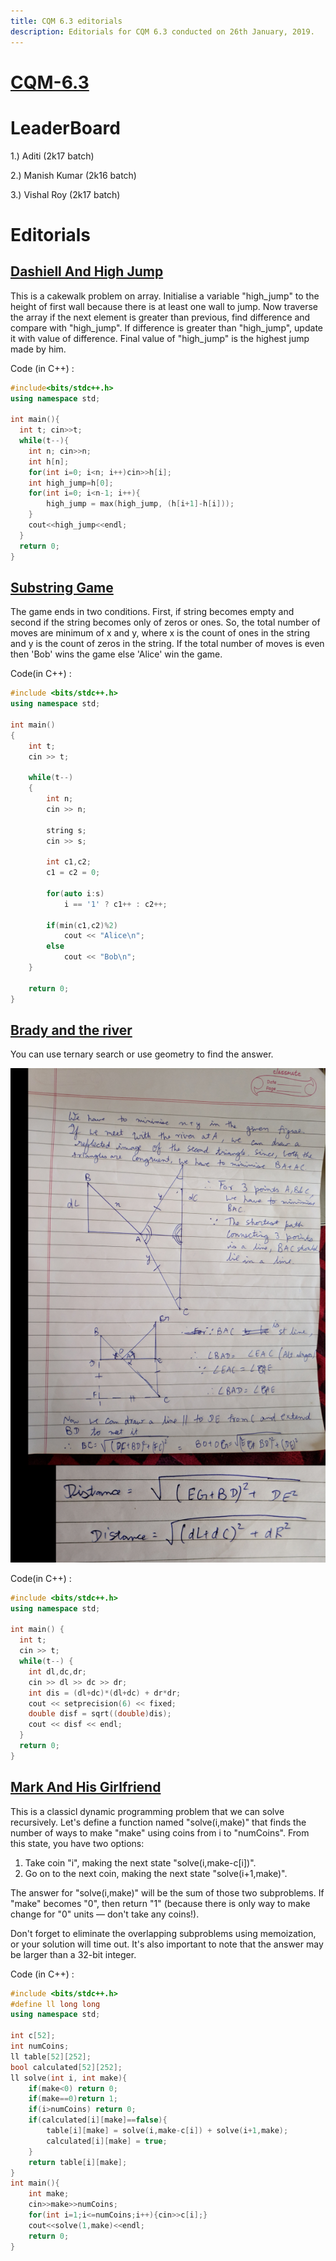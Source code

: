 ```yaml
---
title: CQM 6.3 editorials
description: Editorials for CQM 6.3 conducted on 26th January, 2019.
---
```


# [CQM-6.3](https://www.hackerrank.com/contests/cqm-6-3/)


# LeaderBoard

1.) Aditi (2k17 batch)

2.) Manish Kumar (2k16 batch)

3.) Vishal Roy (2k17 batch)

# Editorials

## [Dashiell And High Jump](https://www.hackerrank.com/contests/cqm-6-3/challenges/dashiell-and-high-jump)

This is a cakewalk problem on array. Initialise a variable "high_jump" to the height of first wall because there is at least one wall to jump. Now traverse the array if the next element is greater than previous, find difference and compare with "high_jump". If difference is greater than "high_jump", update it with value of difference. Final value of "high_jump" is the highest jump made by him.


Code (in C++) :
```cpp
#include<bits/stdc++.h>
using namespace std;

int main(){
  int t; cin>>t;
  while(t--){
    int n; cin>>n;
    int h[n];
    for(int i=0; i<n; i++)cin>>h[i];
    int high_jump=h[0];
    for(int i=0; i<n-1; i++){
        high_jump = max(high_jump, (h[i+1]-h[i]));
    }
    cout<<high_jump<<endl;
  }
  return 0;
}

```
## [Substring Game](https://www.hackerrank.com/contests/cqm-6-3/challenges/substring-game-2)
The game ends in two conditions. First, if string becomes empty and second if the string becomes only of zeros or ones. So, the total number of moves are minimum of x and y, where x is the count of ones in the string and y is the count of zeros in the string. If the total number of moves is even then 'Bob' wins the game else 'Alice' win the game.

Code(in C++) :
``` cpp
#include <bits/stdc++.h>
using namespace std;

int main()
{
    int t;
    cin >> t;

    while(t--)
    {
        int n;
        cin >> n;

        string s;
        cin >> s;

        int c1,c2;
        c1 = c2 = 0;

        for(auto i:s)
            i == '1' ? c1++ : c2++;

        if(min(c1,c2)%2)
            cout << "Alice\n";
        else
            cout << "Bob\n";
    }
    
    return 0;
}
```
## [Brady and the river](https://www.hackerrank.com/contests/cqm-6-3/challenges/brady-and-the-river)

You can use ternary search or use geometry to find the answer.

![Geometry solution](editorial.png)

Code(in C++) :
``` cpp
#include <bits/stdc++.h>
using namespace std;

int main() {
  int t;
  cin >> t;
  while(t--) {
    int dl,dc,dr;
    cin >> dl >> dc >> dr;
    int dis = (dl+dc)*(dl+dc) + dr*dr;
    cout << setprecision(6) << fixed;
    double disf = sqrt((double)dis);
    cout << disf << endl;
  }
  return 0;
}
```


## [Mark And His Girlfriend](https://www.hackerrank.com/contests/cqm-6-3/challenges/mark-and-his-girlfriend)

This is a classicl dynamic programming problem that we can solve recursively.
Let's define a function named "solve(i,make)" that finds the number of ways to make "make" using coins from i to "numCoins". From this state, you have two options:

1. Take coin "i", making the next state "solve(i,make-c[i])".
2. Go on to the next coin, making the next state "solve(i+1,make)".

The answer for "solve(i,make)" will be the sum of those two subproblems. If "make" becomes "0", then return "1" (because there is only  way to make change for "0" units — don't take any coins!).

Don't forget to eliminate the overlapping subproblems using memoization, or your solution will time out. It's also important to note that the answer may be larger than a 32-bit integer.


Code (in C++) :
```cpp
#include <bits/stdc++.h>
#define ll long long
using namespace std;

int c[52];
int numCoins;
ll table[52][252];
bool calculated[52][252];
ll solve(int i, int make){
    if(make<0) return 0;
    if(make==0)return 1;
    if(i>numCoins) return 0;
    if(calculated[i][make]==false){
        table[i][make] = solve(i,make-c[i]) + solve(i+1,make);
        calculated[i][make] = true;
    }
    return table[i][make];
}
int main(){
    int make;
    cin>>make>>numCoins;
    for(int i=1;i<=numCoins;i++){cin>>c[i];}
    cout<<solve(1,make)<<endl;
    return 0;
}

```
